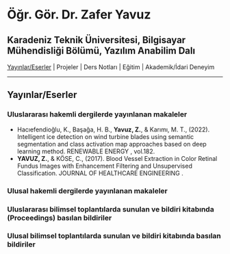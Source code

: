# Öğr. Gör. Dr. Zafer Yavuz
Karadeniz Teknik Üniversitesi, Bilgisayar Mühendisliği Bölümü, Yazılım Anabilim Dalı
---

[Yayınlar/Eserler](#yayınlareserler) | Projeler | Ders Notları | Eğitim | Akademik/İdari Deneyim

---

## Yayınlar/Eserler

### Uluslararası hakemli dergilerde yayınlanan makaleler
* Hacıefendioğlu, K., Başağa, H. B., **Yavuz, Z.**,  & Karımı, M. T., (2022). Intelligent ice detection on wind turbine blades using semantic segmentation and class activation map approaches based on deep learning method.  RENEWABLE ENERGY , vol.182.
* **YAVUZ, Z.**,  & KÖSE, C., (2017). Blood Vessel Extraction in Color Retinal Fundus Images with Enhancement Filtering and Unsupervised Classification. JOURNAL OF HEALTHCARE ENGINEERING .                                           

### Ulusal hakemli dergilerde yayınlanan makaleler

### Uluslararası bilimsel toplantılarda sunulan ve bildiri kitabında (Proceedings) basılan bildiriler

### Ulusal bilimsel toplantılarda sunulan ve bildiri kitabında basılan bildiriler